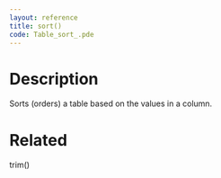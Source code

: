 ```yaml
---
layout: reference
title: sort()
code: Table_sort_.pde
---
```


# Description

Sorts (orders) a table based on the values in a column.

# Related

trim()
